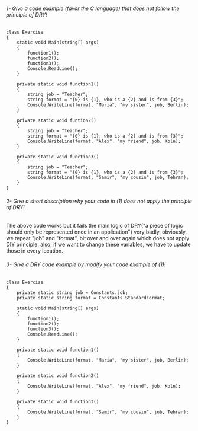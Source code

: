 ###### 1- Give a code example (favor the C language) that does not follow the principle of DRY!

~~~~
class Exercise
{
    static void Main(string[] args)
    {
        function1();
        function2();
        function3();
        Console.ReadLine();
    }
 
    private static void function1()
    {
        string job = "Teacher";
        string format = "{0} is {1}, who is a {2} and is from {3}";
        Console.WriteLine(format, "Maria", "my sister", job, Berlin);
    }
 
    private static void funtion2()
    {
        string job = "Teacher";
        string format = "{0} is {1}, who is a {2} and is from {3}";
        Console.WriteLine(format, "Alex", "my friend", job, Koln);
    }
    
    private static void function3()
    {
        string job = "Teacher";
        string format = "{0} is {1}, who is a {2} and is from {3}";
        Console.WriteLine(format, "Samir", "my cousin", job, Tehran);
    }
}
~~~~
###### 2- Give a short description why your code in (1) does not apply the principle of DRY!
The above code works but it fails the main logic of DRY("a piece of logic should only be represented once in an application") very badly. obviously, we repeat "job" and "format", bit over and over again which does not apply DIY principle. also, if we want to change these variables, we have to update those in every location.

###### 3- Give a DRY code example by modify your code example of (1)!

```
class Exercise
{
    private static string job = Constants.job;
    private static string format = Constants.StandardFormat;
 
    static void Main(string[] args)
    {
        function1();
        function2();
        function3();
        Console.ReadLine();
    }
 
    private static void function1()
    {
        Console.WriteLine(format, "Maria", "my sister", job, Berlin);
    }
 
    private static void function2()
    {
        Console.WriteLine(format, "Alex", "my friend", job, Koln);
    }
 
    private static void function3()
    {
        Console.WriteLine(format, "Samir", "my cousin", job, Tehran);
    }
}
```
